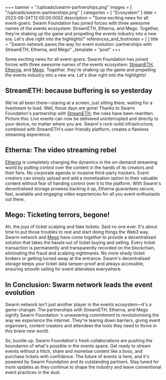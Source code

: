 +++
banner = "/uploads/swarm-partnerships.png"
images = [ "/uploads/swarm-partnerships.png" ]
categories = [ "Ecosystem" ]
date = 2023-08-24T12:00:00.000Z
description = "Some exciting news for all event-goers: Swarm Foundation has joined forces with three awesome names of the events ecosystem: StreamETH, Etherna, and Mego. Together, they're shaking up the game and propelling the events industry into a new era. Let's dive right into the highlights!"
references_and_footnotes = [ ]
title = "Swarm network paves the way for event evolution: partnerships with StreamETH, Etherna, and Mego"
_template = "post"
+++

Some exciting news for all event-goers: Swarm Foundation has joined forces with three awesome names of the events ecosystem: [StreamETH](https://swarm.streameth.org/archive), [Etherna](https://etherna.io/), and [Mego](http://mego.tickets). Together, they're shaking up the game and propelling the events industry into a new era. Let's dive right into the highlights!

## StreamETH: because buffering is so yesterday

We've all been there—staring at a screen, just sitting there, waiting for a livestream to load. Well, those days are gone! Thanks to Swarm Foundation's partnership with [StreamETH](https://swarm.streameth.org/archive), the rules have been rewritten. Picture this: Live events can now be delivered uninterrupted and directly to your device, no matter where you are. Swarm's rock-solid infrastructure, combined with StreamETH's user-friendly platform, creates a flawless streaming experience.

## Etherna: The video streaming rebel

[Etherna](https://etherna.io/) is completely changing the dynamics in the on-demand streaming world by putting control over the content in the hands of its creators and their fans. No corporate agenda or invasive third-party trackers. Event creators can simply upload and add a monetisation option to their valuable content without fear of handing control over it to the platform. With Swarm's decentralised storage prowess backing it up, Etherna guarantees secure, fast, available and engaging video experiences for all you event enthusiasts out there.

## Mego: Ticketing terrors, begone!

Ah, the joys of ticket scalping and fake tickets. Said no one ever. It's about time to put those troubles to rest and start doing things the Web3 way. Swarm network and [Mego](http://mego.tickets) have come together to provide a decentralised solution that takes the hassle out of ticket buying and selling. Every ticket transaction is permanently and transparently recorded on the blockchain, eliminating the fraud and scalping nightmares. No more shady ticket brokers or getting turned away at the entrance. Swarm's decentralised storage keeps your ticket data tamper-proof and always accessible, ensuring smooth sailing for event attendees everywhere.

## In Conclusion: Swarm network leads the event evolution

Swarm network isn't just another player in the events ecosystem—it's a game-changer. The partnerships with StreamETH, Etherna, and Mego signify Swarm Foundation 's unwavering commitment to revolutionising the way we experience the internet. They're tearing down barriers, giving event organisers, content creators and attendees the tools they need to thrive in this brave new world.

So, buckle up. Swarm Foundation's fresh collaborations are pushing the boundaries of what's possible in the events space. Get ready to stream events without a hitch, share and monetise content like a boss, and purchase tickets with confidence. The future of events is here, and it's powered by Swarm Foundation and its outstanding partners. Stay tuned for more updates as they continue to shape the industry and leave conventional event practices in the dust.
